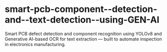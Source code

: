 # smart-pcb-component--detection-and--text-detection--using-GEN-AI
Smart PCB defect detection and component recognition using YOLOv8 and Generative AI-based OCR for text extraction — built to automate inspection in electronics manufacturing.
